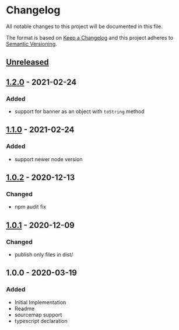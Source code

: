 # Changelog

All notable changes to this project will be documented in this file.

The format is based on [Keep a Changelog](http://keepachangelog.com/en/1.0.0/)
and this project adheres to [Semantic Versioning](http://semver.org/spec/v2.0.0.html).

## [Unreleased]

## [1.2.0] - 2021-02-24
### Added
- support for banner as an object with `toString` method

## [1.1.0] - 2021-02-24
### Added
- support newer node version

## [1.0.2] - 2020-12-13
### Changed
- npm audit fix

## [1.0.1] - 2020-12-09
### Changed
- publish only files in dist/

## 1.0.0 - 2020-03-19
### Added
- Initial Implementation
- Readme
- sourcemap support
- typescript declaration

[Unreleased]: https://github.com/stropho/rollup-plugin-banner2/compare/v1.2.0...HEAD
[1.2.0]: https://github.com/stropho/rollup-plugin-banner2/compare/v1.1.0...v1.2.0
[1.1.0]: https://github.com/stropho/rollup-plugin-banner2/compare/v1.0.2...v1.1.0
[1.0.2]: https://github.com/stropho/rollup-plugin-banner2/compare/v1.0.1...v1.0.2
[1.0.1]: https://github.com/stropho/rollup-plugin-banner2/compare/v1.0.0...v1.0.1
